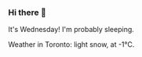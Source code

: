 ### Hi there :wave:

It's Wednesday! I'm probably sleeping.

Weather in Toronto: light snow, at -1°C.
